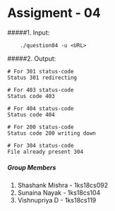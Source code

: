 # Assigment - 04

#####1. Input:
```python3
    ./question04 -u <URL>
```

#####2. Output:
```python3
# For 301 status-code
Status 301 redirecting

# For 403 status-code
Status code 403

# For 404 status-code
Status code 404

# For 200 status-code
Status code 200 writing down

# For 304 status-code
File already present 304
```

##### Group Members
  1. Shashank Mishra - 1ks18cs092
  2. Sunaina Nayak - 1ks18cs104
  3. Vishnupriya D - 1ks18cs119